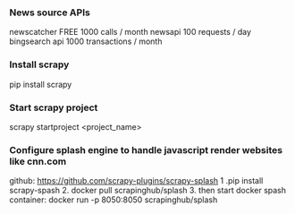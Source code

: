 ### News source APIs

newscatcher FREE 1000 calls / month
newsapi 100 requests / day
bingsearch api 1000 transactions / month

### Install scrapy
pip install scrapy

### Start scrapy project
scrapy startproject <project_name>

### Configure splash engine to handle javascript render websites like cnn.com
github: https://github.com/scrapy-plugins/scrapy-splash
1 .pip install scrapy-spash
2. docker pull scrapinghub/splash
3. then start docker spash container: 
    docker run -p 8050:8050 scrapinghub/splash